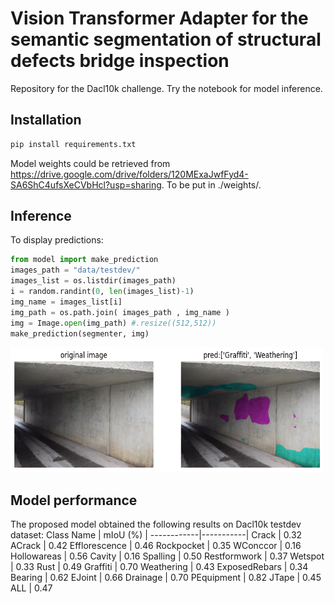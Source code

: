 # Vision Transformer Adapter for the semantic segmentation of structural defects bridge inspection
Repository for the Dacl10k challenge. Try the notebook for model inference. 

## Installation
```python
pip install requirements.txt
```
Model weights could be retrieved from https://drive.google.com/drive/folders/120MExaJwfFyd4-SA6ShC4ufsXeCVbHcl?usp=sharing. To be put in ./weights/.

## Inference
To display predictions:
```python
from model import make_prediction
images_path = "data/testdev/"
images_list = os.listdir(images_path)
i = random.randint(0, len(images_list)-1)
img_name = images_list[i]
img_path = os.path.join( images_path , img_name )
img = Image.open(img_path) #.resize((512,512))
make_prediction(segmenter, img)
```
<img src="https://github.com/mpaques269546/dacl10k_challenge/blob/main/pics/dacl_demo.png" width="500" height="200">


## Model performance
The proposed model obtained the following results on Dacl10k testdev dataset:
Class Name  | mIoU (%)  |
------------|-----------|
Crack	| 0.32
ACrack | 0.42
Efflorescence | 0.46
Rockpocket | 0.35
WConccor | 0.16
Hollowareas | 0.56
Cavity | 0.16
Spalling | 0.50
Restformwork | 0.37
Wetspot | 0.33
Rust | 0.49
Graffiti | 0.70
Weathering | 0.43
ExposedRebars | 0.34
Bearing | 0.62
EJoint | 0.66
Drainage | 0.70
PEquipment | 0.82
JTape | 0.45
ALL | 0.47



